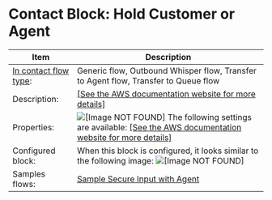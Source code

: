 # Contact Block: Hold Customer or Agent<a name="hold-customer-agent"></a>


| Item | Description | 
| --- | --- | 
|  [In contact flow type](create-contact-flow.md#contact-flow-types):  | Generic flow, Outbound Whisper flow, Transfer to Agent flow, Transfer to Queue flow  | 
|  Description:  | [\[See the AWS documentation website for more details\]](http://docs.aws.amazon.com/connect/latest/adminguide/hold-customer-agent.html)  | 
|  Properties:  |  ![\[Image NOT FOUND\]](http://docs.aws.amazon.com/connect/latest/adminguide/images/hold-customer-or-agent-properties.png) The following settings are available: [\[See the AWS documentation website for more details\]](http://docs.aws.amazon.com/connect/latest/adminguide/hold-customer-agent.html)  | 
|  Configured block:  | When this block is configured, it looks similar to the following image: ![\[Image NOT FOUND\]](http://docs.aws.amazon.com/connect/latest/adminguide/images/hold-customer-or-agent-configured.png)  | 
|  Samples flows:  |  [Sample Secure Input with Agent](sample-secure-input-with-agent.md)   | 
